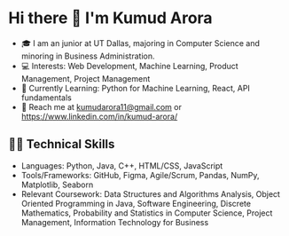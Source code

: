 # Hi there 👋 I'm Kumud Arora

- 🎓 I am an junior at UT Dallas, majoring in Computer Science and minoring in Business Administration.
- 💻 Interests: Web Development, Machine Learning, Product Management, Project Management
- 🌱 Currently Learning: Python for Machine Learning, React, API fundamentals
- 📨 Reach me at kumudarora11@gmail.com or https://www.linkedin.com/in/kumud-arora/

## 👩‍💻 Technical Skills
- Languages: Python, Java, C++, HTML/CSS, JavaScript
- Tools/Frameworks: GitHub, Figma, Agile/Scrum, Pandas, NumPy, Matplotlib, Seaborn
- Relevant Coursework: Data Structures and Algorithms Analysis, Object Oriented Programming in Java, Software Engineering, Discrete Mathematics, Probability and Statistics in Computer Science, Project Management, Information
Technology for Business

